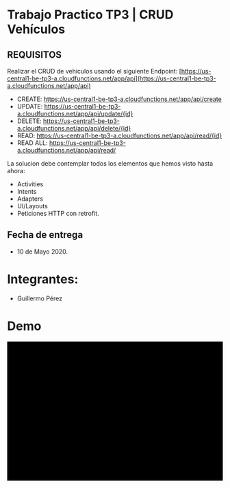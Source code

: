 # Trabajo Practico TP3 | CRUD Vehículos

## REQUISITOS
Realizar el CRUD de vehículos usando el siguiente Endpoint: [https://us-central1-be-tp3-a.cloudfunctions.net/app/api](https://us-central1-be-tp3-a.cloudfunctions.net/app/api)

- CREATE: https://us-central1-be-tp3-a.cloudfunctions.net/app/api/create
- UPDATE: https://us-central1-be-tp3-a.cloudfunctions.net/app/api/update/{id}
- DELETE: https://us-central1-be-tp3-a.cloudfunctions.net/app/api/delete/{id}
- READ:   https://us-central1-be-tp3-a.cloudfunctions.net/app/api/read/{id}
- READ ALL:   https://us-central1-be-tp3-a.cloudfunctions.net/app/api/read/

La solucion debe contemplar todos los elementos que hemos visto hasta ahora:
- Activities
- Intents
- Adapters
- UI/Layouts
- Peticiones HTTP con retrofit.

## Fecha de entrega
- 10 de Mayo 2020.

# Integrantes: 
- Guillermo Pérez

# Demo

![Demo](demo/demo.gif)